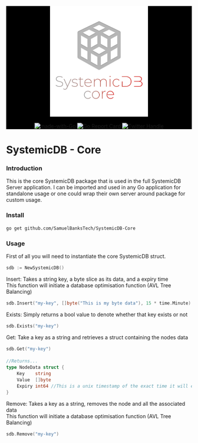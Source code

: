 <div align="center" style="background: black">
<img height="300" src="./res/logo-transparent.webp" alt="SystemicDB Logo" />

[![made-with-Go](https://img.shields.io/badge/Made%20with-Go-1f425f.svg)](http://golang.org)
[![Go Report Card](https://goreportcard.com/badge/github.com/SamuelBanksTech/SystemicDB-Core)](https://goreportcard.com/report/github.com/SamuelBanksTech/SystemicDB-Core)
[![Twitter Handle](https://img.shields.io/twitter/follow/samuelbankstech)](https://twitter.com/samuelbankstech)

</div>


# SystemicDB - Core

### Introduction

This is the core SystemicDB package that is used in the full SystemicDB Server application. I can be imported and used in any Go application for standalone usage or one could wrap their own server around package for custom usage.

### Install

```bash 
go get github.com/SamuelBanksTech/SystemicDB-Core
```

### Usage

First of all you will need to instantiate the core SystemicDB struct.

```go
sdb := NewSystemicDB()
```

Insert: Takes a string key, a byte slice as its data, and a expiry time  
This function will initiate a database optimisation function (AVL Tree Balancing)

```go
sdb.Insert("my-key", []byte("This is my byte data"), 15 * time.Minute)
```

Exists: Simply returns a bool value to denote whether that key exists or not 

```go
sdb.Exists("my-key")
```

Get: Take a key as a string and retrieves a struct containing the nodes data

```go
sdb.Get("my-key")

//Returns...
type NodeData struct {
    Key    string
    Value  []byte
    Expiry int64 //This is a unix timestamp of the exact time it will expire and bew removed from the database
}
```

Remove: Takes a key as a string, removes the node and all the associated data  
This function will initiate a database optimisation function (AVL Tree Balancing)

```go
sdb.Remove("my-key")
```